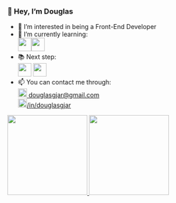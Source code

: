 ### 👋 Hey, I’m Douglas
- 👀 I’m interested in being a Front-End Developer
- 🌱 I’m currently learning:<br>
<img src="https://cdn.jsdelivr.net/gh/devicons/devicon/icons/html5/html5-original-wordmark.svg" width="30" height="30"/><img src="https://cdn.jsdelivr.net/gh/devicons/devicon/icons/css3/css3-original-wordmark.svg" width="30" height="30"/>
- 📚 Next step:<br>
  <img src="https://cdn.jsdelivr.net/gh/devicons/devicon/icons/javascript/javascript-original.svg" width="30" height="30"/>
  <img src="https://cdn.jsdelivr.net/gh/devicons/devicon/icons/react/react-original-wordmark.svg" width="30"/>
- 📫 You can contact me through:<br>
<a href = "mailto:contato@seu-usuário-aqui"><img src="https://cdn-icons-png.flaticon.com/512/5968/5968534.png" height="20"> douglasgjar@gmail.com</a> <br>
<a href="https://www.linkedin.com/in/douglasgjar/" target="_blank"> <img src="https://cdn.jsdelivr.net/gh/devicons/devicon/icons/linkedin/linkedin-original.svg" height="20"/>/in/douglasgjar </a>  
<div>
<a href="https://github.com/douglasgjar">
<img height="180em" src="https://github-readme-stats.vercel.app/api/top-langs/?username=douglasgjar&layout=compact&langs_count=7&theme=dracula"/>
<img height="180em" src="https://github-readme-stats.vercel.app/api?username=douglasgjar&show_icons=true&theme=dracula&include_all_commits=true&count_private=true"/>
</div>
